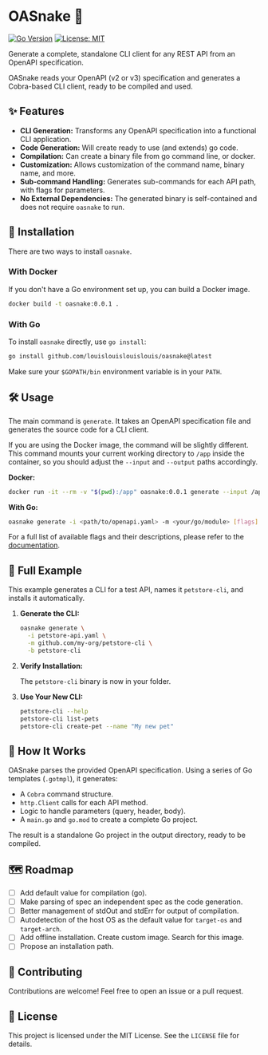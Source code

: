 # OASnake 🐍

[![Go Version](https://img.shields.io/badge/Go-1.23+-blue.svg)](https://golang.org)
[![License: MIT](https://img.shields.io/badge/License-MIT-yellow.svg)](https://opensource.org/licenses/MIT)

Generate a complete, standalone CLI client for any REST API from an OpenAPI specification.

OASnake reads your OpenAPI (v2 or v3) specification and generates a Cobra-based CLI client, ready to be compiled and used.

## ✨ Features

- **CLI Generation:** Transforms any OpenAPI specification into a functional CLI application.
- **Code Generation:** Will create ready to use (and extends) go code.
- **Compilation:** Can create a binary file from go command line, or docker.
- **Customization:** Allows customization of the command name, binary name, and more.
- **Sub-command Handling:** Generates sub-commands for each API path, with flags for parameters.
- **No External Dependencies:** The generated binary is self-contained and does not require `oasnake` to run.

## 🚀 Installation

There are two ways to install `oasnake`.

### With Docker

If you don't have a Go environment set up, you can build a Docker image.

```bash
docker build -t oasnake:0.0.1 .
```

### With Go

To install `oasnake` directly, use `go install`:

```bash
go install github.com/louislouislouislouis/oasnake@latest
```

Make sure your `$GOPATH/bin` environment variable is in your `PATH`.

## 🛠️ Usage

The main command is `generate`. It takes an OpenAPI specification file and generates the source code for a CLI client.

If you are using the Docker image, the command will be slightly different. This command mounts your current working directory to `/app` inside the container, so you should adjust the `--input` and `--output` paths accordingly.

**Docker:**

```bash
docker run -it --rm -v "$(pwd):/app" oasnake:0.0.1 generate --input /app/oas-spec.yaml --output /app/out --module github.com/myusername/myrepo
```

**With Go:**

```bash
oasnake generate -i <path/to/openapi.yaml> -m <your/go/module> [flags]
```

For a full list of available flags and their descriptions, please refer to the [documentation](doc/oasnake.md).

## 📝 Full Example

This example generates a CLI for a test API, names it `petstore-cli`, and installs it automatically.

1. **Generate the CLI:**

    ```bash
    oasnake generate \
      -i petstore-api.yaml \
      -m github.com/my-org/petstore-cli \
      -b petstore-cli
    ```

2. **Verify Installation:**

    The `petstore-cli` binary is now in your folder.

3. **Use Your New CLI:**

    ```bash
    petstore-cli --help
    petstore-cli list-pets
    petstore-cli create-pet --name "My new pet"
    ```

## 🔧 How It Works

OASnake parses the provided OpenAPI specification. Using a series of Go templates (`.gotmpl`), it generates:

- A `Cobra` command structure.
- `http.Client` calls for each API method.
- Logic to handle parameters (query, header, body).
- A `main.go` and `go.mod` to create a complete Go project.

The result is a standalone Go project in the output directory, ready to be compiled.

## 🗺️ Roadmap

- [ ] Add default value for compilation (go).
- [ ] Make parsing of spec an independent spec as the code generation.
- [ ] Better management of stdOut and stdErr for output of compilation.
- [ ] Autodetection of the host OS as the default value for `target-os` and `target-arch`.
- [ ] Add offline installation. Create custom image. Search for this image.
- [ ] Propose an installation path.

## 🤝 Contributing

Contributions are welcome! Feel free to open an issue or a pull request.

## 📄 License

This project is licensed under the MIT License. See the `LICENSE` file for details.
